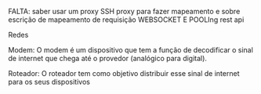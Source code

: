 FALTA:
saber usar um proxy 
SSH
proxy para fazer mapeamento e sobre escrição de mapeamento de requisição
WEBSOCKET E POOLIng
rest api

Redes

Modem: O modem é um dispositivo que tem a função de decodificar o sinal de internet que chega até o provedor (analógico para digital). 

Roteador: O roteador tem como objetivo distribuir esse sinal de internet para os seus dispositivos
